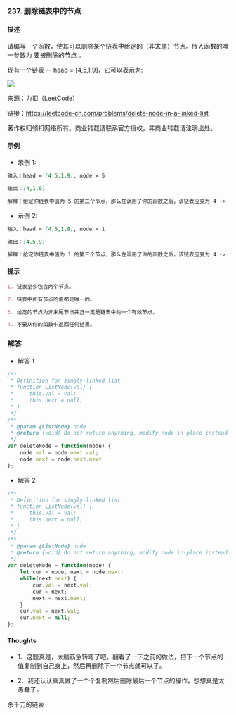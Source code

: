 ### 237. 删除链表中的节点

#### 描述

请编写一个函数，使其可以删除某个链表中给定的（非末尾）节点。传入函数的唯一参数为 要被删除的节点 。

现有一个链表 -- head = [4,5,1,9]，它可以表示为:

![](https://assets.leetcode-cn.com/aliyun-lc-upload/uploads/2019/01/19/237_example.png)

来源：力扣（LeetCode）

链接：https://leetcode-cn.com/problems/delete-node-in-a-linked-list

著作权归领扣网络所有。商业转载请联系官方授权，非商业转载请注明出处。

#### 示例

+ 示例 1:
```md
输入：head = [4,5,1,9], node = 5

输出：[4,1,9]

解释：给定你链表中值为 5 的第二个节点，那么在调用了你的函数之后，该链表应变为 4 -> 1 -> 9.
```
+ 示例 2:
```md
输入：head = [4,5,1,9], node = 1

输出：[4,5,9]

解释：给定你链表中值为 1 的第三个节点，那么在调用了你的函数之后，该链表应变为 4 -> 5 -> 9.
```


#### 提示
```md
1. 链表至少包含两个节点。

2. 链表中所有节点的值都是唯一的。

3. 给定的节点为非末尾节点并且一定是链表中的一个有效节点。

4. 不要从你的函数中返回任何结果。
```

### 解答

+ 解答 1
```js
/**
 * Definition for singly-linked list.
 * function ListNode(val) {
 *     this.val = val;
 *     this.next = null;
 * }
 */
/**
 * @param {ListNode} node
 * @return {void} Do not return anything, modify node in-place instead.
 */
var deleteNode = function(node) {
    node.val = node.next.val;
    node.next = node.next.next
};
```

+ 解答 2
```js
/**
 * Definition for singly-linked list.
 * function ListNode(val) {
 *     this.val = val;
 *     this.next = null;
 * }
 */
/**
 * @param {ListNode} node
 * @return {void} Do not return anything, modify node in-place instead.
 */
var deleteNode = function(node) {
    let cur = node, next = node.next;
    while(next.next) {
        cur.val = next.val;
        cur = next;
        next = next.next;
    }
    cur.val = next.val;
    cur.next = null;
};
```


#### Thoughts

+ 1、这题真是，太脑筋急转弯了吧。翻看了一下之前的做法，把下一个节点的值复制到自己身上，然后再删除下一个节点就可以了。

+ 2、我还认认真真做了一个个复制然后删除最后一个节点的操作，想想真是太愚蠢了。

杀千刀的链表